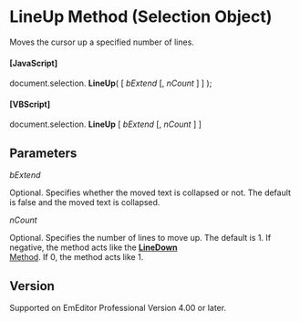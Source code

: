 # LineUp Method (Selection Object)

Moves the cursor up a specified number of lines.

#### \[JavaScript\]

document.selection. **LineUp**( \[ _bExtend_ \[, _nCount_ \] \] );

#### \[VBScript\]

document.selection. **LineUp** \[ _bExtend_ \[, _nCount_ \] \]

## Parameters

_bExtend_

Optional. Specifies whether the moved text is collapsed or not. The default
is false and the moved text is collapsed.

_nCount_

Optional. Specifies the number of lines to move up. The default is 1. If
negative, the method acts like the [**LineDown** \
Method](selection_linedown). If 0, the method acts like 1.

## Version

Supported on EmEditor Professional Version 4.00 or later.